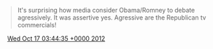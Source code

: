 > It's surprising how media consider Obama/Romney to debate agressively\. It was assertive yes\. Agressive are the Republican tv commercials\!

<img src="../../media/tweet.ico" width="12" /> [Wed Oct 17 03:44:35 +0000 2012](https://twitter.com/DromerDenker/status/258413168961912834)
